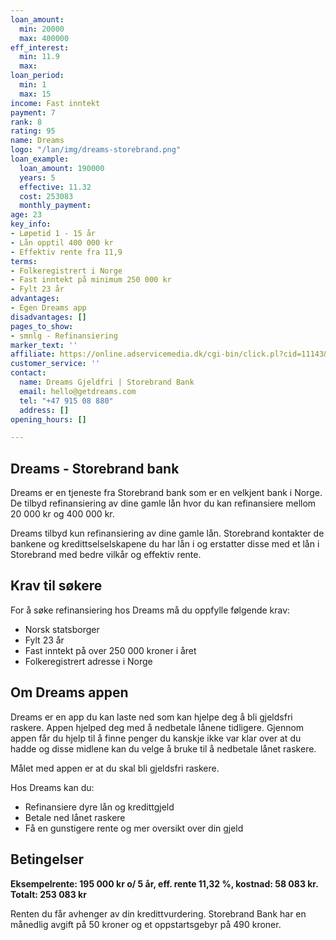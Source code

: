 ```yaml
---
loan_amount:
  min: 20000
  max: 400000
eff_interest:
  min: 11.9
  max: 
loan_period:
  min: 1
  max: 15
income: Fast inntekt
payment: 7
rank: 8
rating: 95
name: Dreams
logo: "/lan/img/dreams-storebrand.png"
loan_example:
  loan_amount: 190000
  years: 5
  effective: 11.32
  cost: 253083
  monthly_payment: 
age: 23
key_info:
- Løpetid 1 - 15 år
- Lån opptil 400 000 kr
- Effektiv rente fra 11,9
terms:
- Folkeregistrert i Norge
- Fast inntekt på minimum 250 000 kr
- Fylt 23 år
advantages:
- Egen Dreams app
disadvantages: []
pages_to_show:
- smnlg - Refinansiering
marker_text: ''
affiliate: https://online.adservicemedia.dk/cgi-bin/click.pl?cid=11143&pid=36228&productGroup=soknad&media_id=89834
customer_service: ''
contact:
  name: Dreams Gjeldfri | Storebrand Bank
  email: hello@getdreams.com
  tel: "+47 915 08 880"
  address: []
opening_hours: []

---
```

## Dreams - Storebrand bank

Dreams er en tjeneste fra Storebrand bank som er en velkjent bank i Norge. De tilbyd refinansiering av dine gamle lån hvor du kan refinansiere mellom 20 000 kr og 400 000 kr. 

Dreams tilbyd kun refinansiering av dine gamle lån. Storebrand kontakter de bankene og kredittselselskapene du har lån i og erstatter disse med et lån i Storebrand med bedre vilkår og effektiv rente. 

## Krav til søkere

For å søke refinansiering hos Dreams må du oppfylle følgende krav: 

* Norsk statsborger
* Fylt 23 år
* Fast inntekt på over 250 000 kroner i året
* Folkeregistrert adresse i Norge

## Om Dreams appen

Dreams er en app du kan laste ned som kan hjelpe deg å bli gjeldsfri raskere. Appen hjelped deg med å nedbetale lånene tidligere. Gjennom appen får du hjelp til å finne penger du kanskje ikke var klar over at du hadde og disse midlene kan du velge å bruke til å nedbetale lånet raskere. 

Målet med appen er at du skal bli gjeldsfri raskere. 

Hos Dreams kan du: 

* Refinansiere dyre lån og kredittgjeld
* Betale ned lånet raskere
* Få en gunstigere rente og mer oversikt over din gjeld

## Betingelser

**Eksempelrente: 195 000 kr o/ 5 år, eff. rente 11,32 %, kostnad: 58 083 kr. Totalt: 253 083 kr**

Renten du får avhenger av din kredittvurdering. Storebrand Bank har en månedlig avgift på 50 kroner og et oppstartsgebyr på 490 kroner. 